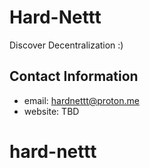 # Hard-Nettt

Discover Decentralization :)

## Contact Information 
- email: hardnettt@proton.me
- website: TBD

# hard-nettt
